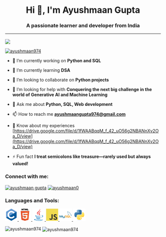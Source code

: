 <h1 align="center">Hi 👋, I'm Ayushmaan Gupta</h1>
<h3 align="center">A passionate learner and developer from India</h3>
<hr>
<img src="https://user-images.githubusercontent.com/74038190/212749447-bfb7e725-6987-49d9-ae85-2015e3e7cc41.gif" width="500" align="center">

<p align="left"> <a href="https://github.com/ryo-ma/github-profile-trophy"><img src="https://github-profile-trophy.vercel.app/?username=ayushmaan974" alt="ayushmaan974" /></a> </p>

- 🔭 I’m currently working on **Python and SQL**

- 🌱 I’m currently learning **DSA**

- 👯 I’m looking to collaborate on **Python projects**

- 🤝 I’m looking for help with **Conquering the next big challenge in the world of Generative AI and Machine Learning**

- 💬 Ask me about **Python, SQL, Web development**

- 📫 How to reach me **ayushmaangupta974@gmail.com**

- 📄 Know about my experiences [https://drive.google.com/file/d/1fWAABqqM_f_42_uO56g2NBANnXv2Oa_D/view](https://drive.google.com/file/d/1fWAABqqM_f_42_uO56g2NBANnXv2Oa_D/view)

- ⚡ Fun fact **I treat semicolons like treasure—rarely used but always valued!**

<h3 align="left">Connect with me:</h3>
<p align="left">
<a href="https://linkedin.com/in/ayushmaan gupta" target="blank"><img align="center" src="https://raw.githubusercontent.com/rahuldkjain/github-profile-readme-generator/master/src/images/icons/Social/linked-in-alt.svg" alt="ayushmaan gupta" height="30" width="40" /></a>
<a href="https://www.leetcode.com/ayushmaan0" target="blank"><img align="center" src="https://raw.githubusercontent.com/rahuldkjain/github-profile-readme-generator/master/src/images/icons/Social/leet-code.svg" alt="ayushmaan0" height="30" width="40" /></a>
</p>

<h3 align="left">Languages and Tools:</h3>
<p align="left"> <a href="https://www.cprogramming.com/" target="_blank" rel="noreferrer"> <img src="https://raw.githubusercontent.com/devicons/devicon/master/icons/c/c-original.svg" alt="c" width="40" height="40"/> </a> <a href="https://www.w3.org/html/" target="_blank" rel="noreferrer"> <img src="https://raw.githubusercontent.com/devicons/devicon/master/icons/html5/html5-original-wordmark.svg" alt="html5" width="40" height="40"/> </a> <a href="https://www.java.com" target="_blank" rel="noreferrer"> <img src="https://raw.githubusercontent.com/devicons/devicon/master/icons/java/java-original.svg" alt="java" width="40" height="40"/> </a> <a href="https://developer.mozilla.org/en-US/docs/Web/JavaScript" target="_blank" rel="noreferrer"> <img src="https://raw.githubusercontent.com/devicons/devicon/master/icons/javascript/javascript-original.svg" alt="javascript" width="40" height="40"/> </a> <a href="https://www.mysql.com/" target="_blank" rel="noreferrer"> <img src="https://raw.githubusercontent.com/devicons/devicon/master/icons/mysql/mysql-original-wordmark.svg" alt="mysql" width="40" height="40"/> </a> <a href="https://www.python.org" target="_blank" rel="noreferrer"> <img src="https://raw.githubusercontent.com/devicons/devicon/master/icons/python/python-original.svg" alt="python" width="40" height="40"/> </a> </p>

<p><img align="left" src="https://github-readme-stats.vercel.app/api/top-langs?username=ayushmaan974&show_icons=true&locale=en&layout=compact" alt="ayushmaan974" /></p>

<p>&nbsp;<img align="center" src="https://github-readme-stats.vercel.app/api?username=ayushmaan974&show_icons=true&locale=en" alt="ayushmaan974" /></p>
